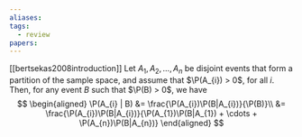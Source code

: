 ```yaml
---
aliases: 
tags:
  - review
papers:
---
```

[[bertsekas2008introduction]]
Let $A_{1}, A_{2}, \ldots, A_{n}$ be disjoint events that form a partition of the sample space, and assume that $\P(A_{i}) > 0$, for all $i$. Then, for any event $B$ such that $\P(B) > 0$, we have
$$
\begin{aligned}
\P(A_{i} | B) &= \frac{\P(A_{i})\P(B|A_{i})}{\P(B)}\\
&= \frac{\P(A_{i})\P(B|A_{i})}{\P(A_{1})\P(B|A_{1}) + \cdots + \P(A_{n})\P(B|A_{n})}
\end{aligned}
$$

